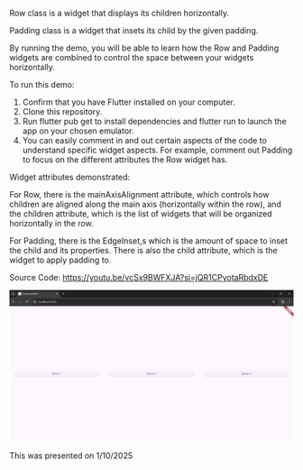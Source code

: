 Row class is a widget that displays its children horizontally.

Padding class is a widget that insets its child by the given padding.

By running the demo, you will be able to learn how the Row and Padding widgets are combined to control the space between your widgets horizontally.

To run this demo:
1. Confirm that you have Flutter installed on your computer.
2. Clone this repository.
3. Run flutter pub get to install dependencies and flutter run to launch the app on your chosen emulator.
4. You can easily comment in and out certain aspects of the code to understand specific widget aspects. For example, comment out Padding to focus on the different attributes the Row widget has.

Widget attributes demonstrated:

For Row, there is the mainAxisAlignment attribute, which controls how children are aligned along the main axis (horizontally within the row), and the children attribute, which is the list of widgets that will be organized horizontally in the row.

For Padding, there is the EdgeInset,s which is the amount of space to inset the child and its properties. There is also the child attribute, which is the widget to apply padding to.

Source Code: https://youtu.be/vcSx9BWFXJA?si=jQR1CPyotaRbdxDE

![alt text](image.png)

This was presented on 1/10/2025
